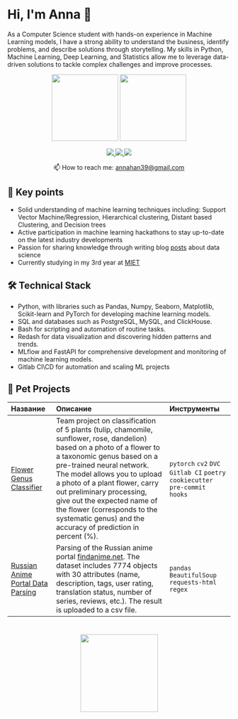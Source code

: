 # Hi, I'm Anna 👋
As a Computer Science student with hands-on experience in Machine Learning models, I have a strong ability to understand the business, identify problems, and describe solutions through storytelling. My skills in Python, Machine Learning, Deep Learning, and Statistics allow me to leverage data-driven solutions to tackle complex challenges and improve processes.

<p align='center'>
   <a href="https://github-readme-stats-11j6.vercel.app/api?username=ankhanhi&show_icons=true&count_private=true"><img
           height=150
           src="https://github-readme-stats-11j6.vercel.app/api?username=ankhanhi&show_icons=true&count_private=true"/></a>
   <a href="https://github-readme-stats-11j6"><img
           height=150
           src="https://github-readme-stats-11j6.vercel.app/api/top-langs/?username=ankhanhi&layout=compact"/></a>
</p>

<p align='center'>
   <a href="https://www.linkedin.com/in/ankhanhi/">
       <img src="https://img.shields.io/badge/linkedin-%230077B5.svg?&style=for-the-badge&logo=linkedin&logoColor=white"/>
   </a>
   <a href="https://t.me/ankhanhi">
       <img src="https://img.shields.io/badge/Telegram-2CA5E0?style=for-the-badge&logo=telegram&logoColor=white"/>
   </a>
   <a href="https://wtsp.cc/79991217735">
       <img src="https://img.shields.io/badge/WhatsApp-009560?style=for-the-badge&logo=whatsapp&logoColor=white"/>
   </a>
<p align='center'>
   📫 How to reach me: <a href='mailto:annahan39@gmail.com'>annahan39@gmail.com</a>
</p>


## 🔑 Key points
*   Solid understanding of machine learning techniques including: Support Vector Machine/Regression, Hierarchical clustering, Distant based Clustering, and Decision trees
*   Active participation in machine learning hackathons to stay up-to-date on the latest industry developments
*   Passion for sharing knowledge through writing blog [posts](https://habr.com/ru/users/Kyvakh/) about data science
*   Сurrently studying in my 3rd year at [MIET](https://www.miet.ru/) 

## 🛠 Technical Stack
* Python, with libraries such as Pandas, Numpy, Seaborn, Matplotlib, Scikit-learn and PyTorch for developing machine learning models.
* SQL and databases such as PostgreSQL, MySQL, and ClickHouse.
* Bash for scripting and automation of routine tasks.
* Redash for data visualization and discovering hidden patterns and trends.
* MLflow and FastAPI for comprehensive development and monitoring of machine learning models.
* Gitlab CI\CD for automation and scaling ML projects

## 🍜 Pet Projects
| Название | Описание | Инструменты | 
| :---------------------- | :---------------------- | :---------------------- |
| [Flower Genus Classifier](https://gitlab.com/AlexeyKulikov_ololo/mlops_flowers) | Team project on classification of 5 plants (tulip, chamomile, sunflower, rose, dandelion) based on a photo of a flower to a taxonomic genus based on a pre-trained neural network. The model allows you to upload a photo of a plant flower, carry out preliminary processing, give out the expected name of the flower (corresponds to the systematic genus) and the accuracy of prediction in percent (%). | `pytorch` `cv2` `DVC` `Gitlab CI` `poetry` `cookiecutter` `pre-commit hooks` |
| [Russian Anime Portal Data Parsing](https://github.com/ankhanhi/russian-anime-dataset) | Parsing of the Russian anime portal [findanime.net](https://findanime.net). The dataset includes 7774 objects with 30 attributes (name, description, tags, user rating, translation status, number of series, reviews, etc.). The result is uploaded to a csv file. | `pandas` `BeautifulSoup` `requests-html` `regex` |

<div align="center" style="margin: 40px 0">
   <a href="https://github.com/ankhanhi/github-profile-views-counter">
       <img width="175px" src="https://komarev.com/ghpvc/?username=ankhanhi&color=DE002D">
   </a>
</div>
